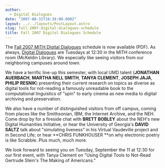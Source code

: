 ```yaml
---
author:
  - Digital Dialogues
date: "2007-08-31T18:38:00.000Z"
layout: ../../layouts/PostLayout.astro
slug: fall-2007-digital-dialogues-schedule
title: Fall 2007 Digital Dialogues Schedule
---
```


The [Fall 2007 MITH Digital Dialogues](http://web.archive.org/web/20100615144449/http://www.mith2.umd.edu/programs/mith_speakers_fall_2007.pdf) schedule is now available (PDF). As always, [Digital Dialogues](http://web.archive.org/web/20100606123909/http://www.mith2.umd.edu/programs/digitaldialogue/index.php) are Tuesdays at 12:30 in the MITH conference room (McKeldin Library). We especially like seeing visitors from our neighboring campuses around town.

We have a terrific line-up this semester, with local UMD talent (**JONATHAN AUERBACH**, **MARTHA NELL SMITH**, **TANYA CLEMENT**, **JOSEPH JAJA**, **PHILIP RESNIK**) presenting their current research on topics as diverse as digital tools for not-reading a famously unreadable book to the computational linguistics of "spin" to early cinema as new media to digital archiving and preservation.

We also have a number of distinguished visitors from off campus, coming from places like the Smithsonian, IBM, the Internet Archive, and the NEH. Come drop by for a fireside chat with **BRETT BOBLEY** about the NEH's new Digital Humanities Initiative, or hear the University of Georgia's **DAVID SALTZ** talk about "simulating liveness" in his Virtual Vaudeville project and in Second Life; or hear **CHRIS FUNKHOUSER **on why electronic poetry is like Scrabble. Plus much, much more.

We look forward to seeing you on Tuesday, September the 11 at 12:30 for our first event, with Tanya Clement on "Using Digital Tools to Not-Read Gertrude Stein's The Making of Americans."
